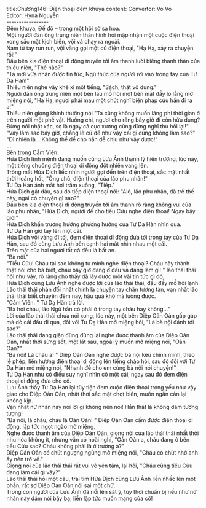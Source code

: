 title:Chương146: Điện thoại đêm khuya
content:
Convertor: Vo Vo<br>Editor: Hyna Nguyễn<br>-----------------<br>Đêm khuya, Đế đô – trong một hội sở sa hoa.<br>Một người đàn ông trung niên thân hình hơi mập nhận một cuộc điện thoại xong sắc mặt kịch biến, vội vã chạy ra ngoài.<br>Nam tử tay run run, vội vàng gọi một cú điện thoại, "Hạ Hạ, xảy ra chuyện rồi!"<br>Đầu bên kia điện thoại di động truyền tới âm thanh lười biếng thanh thản của thiếu niên, "Thế nào?"<br>"Ta mới vừa nhận được tin tức, Ngũ thúc của ngươi rơi vào trong tay của Tư Dạ Hàn!"<br>Thiếu niên nghe vậy khẽ xì một tiếng, "Sách, thật vô dụng."<br>Người đàn ông trung niên một bên lau mồ hôi một bên mặt đầy lo lắng mở miệng nói, "Hạ Hạ, ngươi phải mau một chút nghĩ biện pháp cứu hắn đi ra a!"<br>Thiếu niên giọng khinh thường nói "Ta cũng không muốn lãng phí thời gian ở trên người một phế vật. Huống chi, ngươi cho rằng bây giờ đi còn hữu dụng? Đừng nói nhặt xác, sợ là ngay cả cục xương cũng đừng nghĩ thu hồi lại!"<br>"Vậy làm sao bây giờ, chẳng lẽ cứ để như vậy cái gì cũng không làm sao?"<br>"Dĩ nhiên là... Không thể để cho hắn dễ chịu như vậy được!"<br>...<br>Bên trong Cẩm Viên.<br>Hứa Dịch lĩnh mệnh đang muốn cùng Lưu Ảnh thanh lý hiện trường, lúc này, một tiếng chuông điện thoại di động đột nhiên vang lên.<br>Tròng mắt Hứa Dịch liếc nhìn người gọi đến trên điện thoại, sắc mặt nhất thời hoảng hốt, "Ông chủ, điện thoại của lão phu nhân!"<br>Tư Dạ Hàn ánh mắt hơi trầm xuống, "Tiếp."<br>Hứa Dịch gật đầu, sau đó tiếp điện thoại nói: "Alô, lão phu nhân, đã trễ thế này, ngài có chuyện gì sao?"<br>Đầu bên kia điện thoại di động truyền tới âm thanh rõ ràng không vui của lão phu nhân, "Hứa Dịch, ngươi để cho tiểu Cửu nghe điện thoại! Ngay bây giờ!"<br>Hứa Dịch khẩn trương hướng phương hướng của Tư Dạ Hàn nhìn qua.<br>Tư Dạ Hàn giơ tay lên một cái.<br>Hứa Dịch vội vàng đi tới, đem điện thoại di động đưa tới trong tay của Tư Dạ Hàn, sau đó cùng Lưu Ảnh bên cạnh hai mắt nhìn nhau một cái.<br>Trên mặt của hai người tất cả đều là bất an.<br>"Bà nội."<br>"Tiểu Cửu! Cháu tại sao không tự mình nghe điện thoại? Cháu hãy thành thật nói cho bà biết, cháu bây giờ đang ở đâu và đang làm gì! " lão thái thái hỏi như vậy, rõ ràng cho thấy đã lấy được một vài tin tức gì đó.<br>Hứa Dịch cùng Lưu Ảnh nghe được lời của lão thái thái, đầu đầy mồ hôi lạnh.<br>Lão thái thái phản đối nhất chính là chuyện tay chân tương tàn, vạn nhất lão thái thái biết chuyện đêm nay, hậu quả khó mà lường được.<br>"Cẩm Viên. " Tư Dạ Hàn trả lời.<br>"Bà hỏi cháu, lão Ngũ hắn có phải ở trong tay cháu hay không..."<br>Lời của lão thái thái chưa nói xong, lúc này, một bên Diệp Oản Oản gấp gáp mà dò cái đầu đi qua, đối với Tư Dạ Hàn mở miệng hỏi, "Là bà nội đánh tới sao?"<br>Lão thái thái đang giận đùng đùng lại nghe được thanh âm của Diệp Oản Oản, nhất thời sững sốt, một lát sau, ngoài ý muốn mở miệng nói, "Oản Oản?"<br>"Bà nội! Là cháu a! " Diệp Oản Oản nghe được bà nội kêu chính mình, theo lễ phép, liền hướng điện thoại di động lên tiếng chào hỏi, sau đó đối với Tư Dạ Hàn mở miệng nói, "Nhanh để cho em cùng bà nội nói chuyện!"<br>Tư Dạ Hàn như có điều suy nghĩ nhìn cô một cái, ngay sau đó đem điện thoại di động đưa cho cô.<br>Lưu Ảnh thấy Tư Dạ Hàn lại tùy tiện đem cuộc điện thoại trọng yếu như vậy giao cho Diệp Oản Oản, nhất thời sắc mặt chợt biến, muốn ngăn cản lại không kịp.<br>Vạn nhất nữ nhân này nói lời gì không nên nói! Hắn thật là không dám tưởng tượng!<br>"Bà nội, là cháu, cháu là Oản Oản! " Diệp Oản Oản cầm được điện thoại di động, lập tức ngọt ngào mở miệng.<br>Nghe được thanh âm của Diệp Oản Oản, giọng nói của lão thái thái nhất thời nhu hòa không ít, nhưng vẫn có hoài nghi, "Oản Oản a, cháu đang ở bên tiểu Cửu sao? Cháu không phải là ở trường à?"<br>Diệp Oản Oản có chút ngượng ngùng mở miệng nói, "Cháu có chút nhớ anh ấy nên trở về."<br>Giọng nói của lão thái thái rất vui vẻ yên tâm, lại hỏi, "Cháu cùng tiểu Cửu đang làm cái gì vậy?"<br>Lão thái thái hỏi một câu, trái tim Hứa Dịch cùng Lưu Ảnh liền nhấc lên một phần, rất sợ Diệp Oản Oản nói sai một chữ.<br>Trong con ngươi của Lưu Ảnh đã nổi lên sát ý, tùy thời chuẩn bị nếu như nữ nhân này dám nói bậy bạ, liền lập tức muốn mạng của cô!